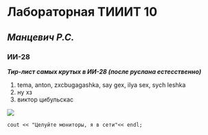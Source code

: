 # **Лабораторная ТИИИТ 10**
## *Манцевич Р.С.*
### ИИ-28
***Тир-лист самых крутых в ИИ-28 (после руслана естесственно)***
1) tema, anton, zxcbugagashka, say gex, ilya sex, sych leshka
2) ну хз
3) виктор цибульскас

![](https://i.pinimg.com/736x/9b/d6/4c/9bd64c287eccc0d8e96acbf5dd91f450.jpg)
```С++
сout << "Целуйте мониторы, я в сети"<< endl;
